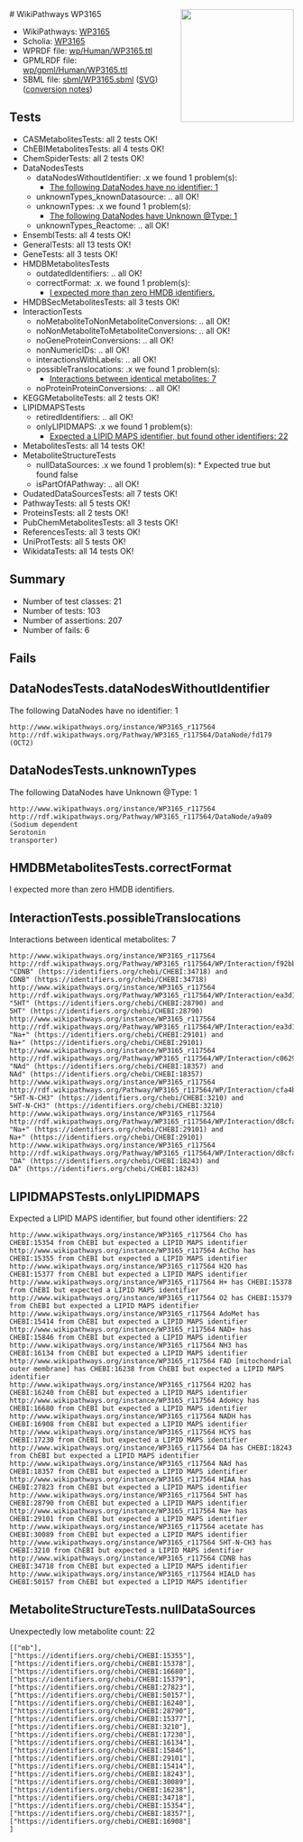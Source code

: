 <img style="float: right; width: 200px" src="../logo.png" />
# WikiPathways WP3165

* WikiPathways: [WP3165](https://identifiers.org/wikipathways:WP3165)
* Scholia: [WP3165](https://scholia.toolforge.org/wikipathways/WP3165)
* WPRDF file: [wp/Human/WP3165.ttl](../wp/Human/WP3165.ttl)
* GPMLRDF file: [wp/gpml/Human/WP3165.ttl](../wp/gpml/Human/WP3165.ttl)
* SBML file: [sbml/WP3165.sbml](../sbml/WP3165.sbml) ([SVG](../sbml/WP3165.svg)) ([conversion notes](../sbml/WP3165.txt))

## Tests
* CASMetabolitesTests: all 2 tests OK!
* ChEBIMetabolitesTests: all 4 tests OK!
* ChemSpiderTests: all 2 tests OK!
* DataNodesTests
    * dataNodesWithoutIdentifier: .x we found 1 problem(s):
        * [The following DataNodes have no identifier: 1](#d2d32fa0)
    * unknownTypes_knownDatasource: .. all OK!
    * unknownTypes: .x we found 1 problem(s):
        * [The following DataNodes have Unknown @Type: 1](#839973df)
    * unknownTypes_Reactome: .. all OK!
* EnsemblTests: all 4 tests OK!
* GeneralTests: all 13 tests OK!
* GeneTests: all 3 tests OK!
* HMDBMetabolitesTests
    * outdatedIdentifiers: .. all OK!
    * correctFormat: .x. we found 1 problem(s):
        * [I expected more than zero HMDB identifiers.](#ad154c1e)
* HMDBSecMetabolitesTests: all 3 tests OK!
* InteractionTests
    * noMetaboliteToNonMetaboliteConversions: .. all OK!
    * noNonMetaboliteToMetaboliteConversions: .. all OK!
    * noGeneProteinConversions: .. all OK!
    * nonNumericIDs: .. all OK!
    * interactionsWithLabels: .. all OK!
    * possibleTranslocations: .x we found 1 problem(s):
        * [Interactions between identical metabolites: 7](#d59038ca)
    * noProteinProteinConversions: .. all OK!
* KEGGMetaboliteTests: all 2 tests OK!
* LIPIDMAPSTests
    * retiredIdentifiers: .. all OK!
    * onlyLIPIDMAPS: .x we found 1 problem(s):
        * [Expected a LIPID MAPS identifier, but found other identifiers: 22](#d0bfb699)
* MetabolitesTests: all 14 tests OK!
* MetaboliteStructureTests
    * nullDataSources: .x we found 1 problem(s):
            * Expected true but found false
    * isPartOfAPathway: .. all OK!
* OudatedDataSourcesTests: all 7 tests OK!
* PathwayTests: all 5 tests OK!
* ProteinsTests: all 2 tests OK!
* PubChemMetabolitesTests: all 3 tests OK!
* ReferencesTests: all 3 tests OK!
* UniProtTests: all 5 tests OK!
* WikidataTests: all 14 tests OK!


## Summary

* Number of test classes: 21
* Number of tests: 103
* Number of assertions: 207
* Number of fails: 6

## Fails

<a name="d2d32fa0" />

## DataNodesTests.dataNodesWithoutIdentifier

The following DataNodes have no identifier: 1
```
http://www.wikipathways.org/instance/WP3165_r117564 http://rdf.wikipathways.org/Pathway/WP3165_r117564/DataNode/fd179 (OCT2)
```

<a name="839973df" />

## DataNodesTests.unknownTypes

The following DataNodes have Unknown @Type: 1
```
http://www.wikipathways.org/instance/WP3165_r117564 http://rdf.wikipathways.org/Pathway/WP3165_r117564/DataNode/a9a09 (Sodium dependent
Serotonin
transporter)
```

<a name="ad154c1e" />

## HMDBMetabolitesTests.correctFormat

I expected more than zero HMDB identifiers.
<a name="d59038ca" />

## InteractionTests.possibleTranslocations

Interactions between identical metabolites: 7
```
http://www.wikipathways.org/instance/WP3165_r117564 http://rdf.wikipathways.org/Pathway/WP3165_r117564/WP/Interaction/f92bb "CDNB" (https://identifiers.org/chebi/CHEBI:34718) and 
CDNB" (https://identifiers.org/chebi/CHEBI:34718)
http://www.wikipathways.org/instance/WP3165_r117564 http://rdf.wikipathways.org/Pathway/WP3165_r117564/WP/Interaction/ea3d1 "5HT" (https://identifiers.org/chebi/CHEBI:28790) and 
5HT" (https://identifiers.org/chebi/CHEBI:28790)
http://www.wikipathways.org/instance/WP3165_r117564 http://rdf.wikipathways.org/Pathway/WP3165_r117564/WP/Interaction/ea3d1 "Na+" (https://identifiers.org/chebi/CHEBI:29101) and 
Na+" (https://identifiers.org/chebi/CHEBI:29101)
http://www.wikipathways.org/instance/WP3165_r117564 http://rdf.wikipathways.org/Pathway/WP3165_r117564/WP/Interaction/c0629 "NAd" (https://identifiers.org/chebi/CHEBI:18357) and 
NAd" (https://identifiers.org/chebi/CHEBI:18357)
http://www.wikipathways.org/instance/WP3165_r117564 http://rdf.wikipathways.org/Pathway/WP3165_r117564/WP/Interaction/cfa4b "5HT-N-CH3" (https://identifiers.org/chebi/CHEBI:3210) and 
5HT-N-CH3" (https://identifiers.org/chebi/CHEBI:3210)
http://www.wikipathways.org/instance/WP3165_r117564 http://rdf.wikipathways.org/Pathway/WP3165_r117564/WP/Interaction/d8cfa "Na+" (https://identifiers.org/chebi/CHEBI:29101) and 
Na+" (https://identifiers.org/chebi/CHEBI:29101)
http://www.wikipathways.org/instance/WP3165_r117564 http://rdf.wikipathways.org/Pathway/WP3165_r117564/WP/Interaction/d8cfa "DA" (https://identifiers.org/chebi/CHEBI:18243) and 
DA" (https://identifiers.org/chebi/CHEBI:18243)
```

<a name="d0bfb699" />

## LIPIDMAPSTests.onlyLIPIDMAPS

Expected a LIPID MAPS identifier, but found other identifiers: 22
```
http://www.wikipathways.org/instance/WP3165_r117564 Cho has CHEBI:15354 from ChEBI but expected a LIPID MAPS identifier
http://www.wikipathways.org/instance/WP3165_r117564 AcCho has CHEBI:15355 from ChEBI but expected a LIPID MAPS identifier
http://www.wikipathways.org/instance/WP3165_r117564 H2O has CHEBI:15377 from ChEBI but expected a LIPID MAPS identifier
http://www.wikipathways.org/instance/WP3165_r117564 H+ has CHEBI:15378 from ChEBI but expected a LIPID MAPS identifier
http://www.wikipathways.org/instance/WP3165_r117564 O2 has CHEBI:15379 from ChEBI but expected a LIPID MAPS identifier
http://www.wikipathways.org/instance/WP3165_r117564 AdoMet has CHEBI:15414 from ChEBI but expected a LIPID MAPS identifier
http://www.wikipathways.org/instance/WP3165_r117564 NAD+ has CHEBI:15846 from ChEBI but expected a LIPID MAPS identifier
http://www.wikipathways.org/instance/WP3165_r117564 NH3 has CHEBI:16134 from ChEBI but expected a LIPID MAPS identifier
http://www.wikipathways.org/instance/WP3165_r117564 FAD [mitochondrial outer membrane] has CHEBI:16238 from ChEBI but expected a LIPID MAPS identifier
http://www.wikipathways.org/instance/WP3165_r117564 H2O2 has CHEBI:16240 from ChEBI but expected a LIPID MAPS identifier
http://www.wikipathways.org/instance/WP3165_r117564 AdoHcy has CHEBI:16680 from ChEBI but expected a LIPID MAPS identifier
http://www.wikipathways.org/instance/WP3165_r117564 NADH has CHEBI:16908 from ChEBI but expected a LIPID MAPS identifier
http://www.wikipathways.org/instance/WP3165_r117564 HCYS has CHEBI:17230 from ChEBI but expected a LIPID MAPS identifier
http://www.wikipathways.org/instance/WP3165_r117564 DA has CHEBI:18243 from ChEBI but expected a LIPID MAPS identifier
http://www.wikipathways.org/instance/WP3165_r117564 NAd has CHEBI:18357 from ChEBI but expected a LIPID MAPS identifier
http://www.wikipathways.org/instance/WP3165_r117564 HIAA has CHEBI:27823 from ChEBI but expected a LIPID MAPS identifier
http://www.wikipathways.org/instance/WP3165_r117564 5HT has CHEBI:28790 from ChEBI but expected a LIPID MAPS identifier
http://www.wikipathways.org/instance/WP3165_r117564 Na+ has CHEBI:29101 from ChEBI but expected a LIPID MAPS identifier
http://www.wikipathways.org/instance/WP3165_r117564 acetate has CHEBI:30089 from ChEBI but expected a LIPID MAPS identifier
http://www.wikipathways.org/instance/WP3165_r117564 5HT-N-CH3 has CHEBI:3210 from ChEBI but expected a LIPID MAPS identifier
http://www.wikipathways.org/instance/WP3165_r117564 CDNB has CHEBI:34718 from ChEBI but expected a LIPID MAPS identifier
http://www.wikipathways.org/instance/WP3165_r117564 HIALD has CHEBI:50157 from ChEBI but expected a LIPID MAPS identifier
```

<a name="919041aa" />

## MetaboliteStructureTests.nullDataSources

Unexpectedly low metabolite count: 22
```
[["mb"],
["https://identifiers.org/chebi/CHEBI:15355"],
["https://identifiers.org/chebi/CHEBI:15378"],
["https://identifiers.org/chebi/CHEBI:16680"],
["https://identifiers.org/chebi/CHEBI:15379"],
["https://identifiers.org/chebi/CHEBI:27823"],
["https://identifiers.org/chebi/CHEBI:50157"],
["https://identifiers.org/chebi/CHEBI:16240"],
["https://identifiers.org/chebi/CHEBI:28790"],
["https://identifiers.org/chebi/CHEBI:15377"],
["https://identifiers.org/chebi/CHEBI:3210"],
["https://identifiers.org/chebi/CHEBI:17230"],
["https://identifiers.org/chebi/CHEBI:16134"],
["https://identifiers.org/chebi/CHEBI:15846"],
["https://identifiers.org/chebi/CHEBI:29101"],
["https://identifiers.org/chebi/CHEBI:15414"],
["https://identifiers.org/chebi/CHEBI:18243"],
["https://identifiers.org/chebi/CHEBI:30089"],
["https://identifiers.org/chebi/CHEBI:16238"],
["https://identifiers.org/chebi/CHEBI:34718"],
["https://identifiers.org/chebi/CHEBI:15354"],
["https://identifiers.org/chebi/CHEBI:18357"],
["https://identifiers.org/chebi/CHEBI:16908"]
]
```

